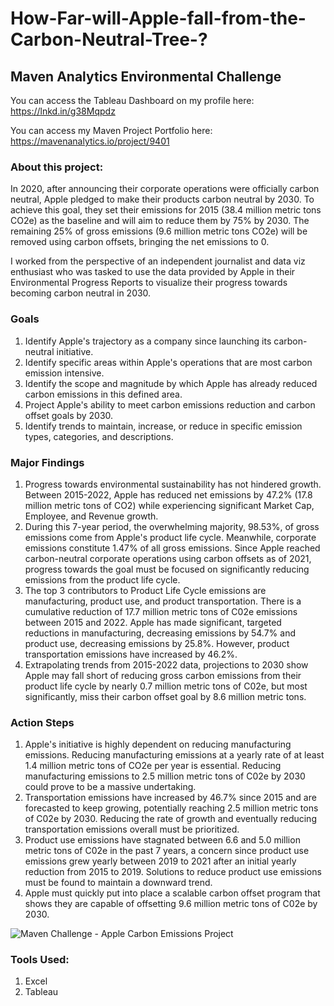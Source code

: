 # How-Far-will-Apple-fall-from-the-Carbon-Neutral-Tree-?

## Maven Analytics Environmental Challenge

You can access the Tableau Dashboard on my profile here: https://lnkd.in/g38Mqpdz

You can access my Maven Project Portfolio here: https://mavenanalytics.io/project/9401 

### About this project:
In 2020, after announcing their corporate operations were officially carbon neutral, Apple pledged to make their products carbon neutral by 2030. To achieve this goal, they set their emissions for 2015 (38.4 million metric tons CO2e) as the baseline and will aim to reduce them by 75% by 2030. The remaining 25% of gross emissions (9.6 million metric tons CO2e) will be removed using carbon offsets, bringing the net emissions to 0.

I worked from the perspective of an independent journalist and data viz enthusiast who was tasked to use the data provided by Apple in their Environmental Progress Reports to visualize their progress towards becoming carbon neutral in 2030.

### Goals
1) Identify Apple's trajectory as a company since launching its carbon-neutral initiative.
2) Identify specific areas within Apple's operations that are most carbon emission intensive.
3) Identify the scope and magnitude by which Apple has already reduced carbon emissions in this defined area.
4) Project Apple's ability to meet carbon emissions reduction and carbon offset goals by 2030.
5) Identify trends to maintain, increase, or reduce in specific emission types, categories, and descriptions.

### Major Findings
1) Progress towards environmental sustainability has not hindered growth. Between 2015-2022, Apple has reduced net emissions by 47.2% (17.8 million metric tons of CO2) while experiencing significant Market Cap, Employee, and Revenue growth.
2) During this 7-year period, the overwhelming majority, 98.53%, of gross emissions come from Apple's product life cycle. Meanwhile, corporate emissions constitute 1.47% of all gross emissions.
   Since Apple reached carbon-neutral corporate operations using carbon offsets as of 2021, progress towards the goal must be focused on significantly reducing emissions from the product life cycle.
3) The top 3 contributors to Product Life Cycle emissions are  manufacturing, product use, and product transportation. There is a cumulative reduction of 17.7 million metric tons of C02e emissions between
   2015 and 2022. Apple has made significant, targeted reductions in manufacturing, decreasing emissions by 54.7% and product use, decreasing emissions by 25.8%. However, product transportation emissions
   have increased by 46.2%.
5) Extrapolating trends from 2015-2022 data, projections to 2030 show Apple may fall short of reducing gross carbon emissions from their product life cycle by nearly 0.7 million metric tons of C02e, but
   most significantly, miss their carbon offset goal by 8.6 million metric tons.

### Action Steps
1) Apple's initiative is highly dependent on reducing manufacturing emissions. Reducing manufacturing emissions at a yearly rate of at least 1.4 million metric tons of CO2e per year is essential. Reducing
   manufacturing emissions to 2.5 million metric tons of C02e by 2030 could prove to be a massive undertaking.
2) Transportation emissions have increased by 46.7% since 2015 and are forecasted to keep growing, potentially reaching 2.5 million metric tons of C02e by 2030.  Reducing the rate of growth and eventually
   reducing transportation emissions overall must be prioritized.
3) Product use emissions have stagnated between 6.6 and 5.0 million metric tons of C02e in the past 7 years, a concern since product use emissions grew yearly between 2019 to 2021 after an initial yearly
   reduction from 2015 to 2019. Solutions to reduce product use emissions must be found to maintain a downward trend.
4) Apple must quickly put into place a scalable carbon offset program that shows they are capable of offsetting 9.6 million metric tons of C02e by 2030.

![Maven Challenge - Apple Carbon Emissions Project](https://github.com/noelsomoza/How-Far-will-Apple-fall-from-the-Carbon-Neutral-Tree-/assets/143645214/99016ccb-09a3-42b6-8ac3-b4c82b29689f)
   
### Tools Used:
1) Excel
2) Tableau

